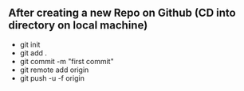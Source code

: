 ## After creating a new Repo on Github (CD into directory on local machine)
- git init
- git add .
- git commit -m "first commit"
- git remote add origin <github repo URL>
- git push -u -f origin <name of branch>